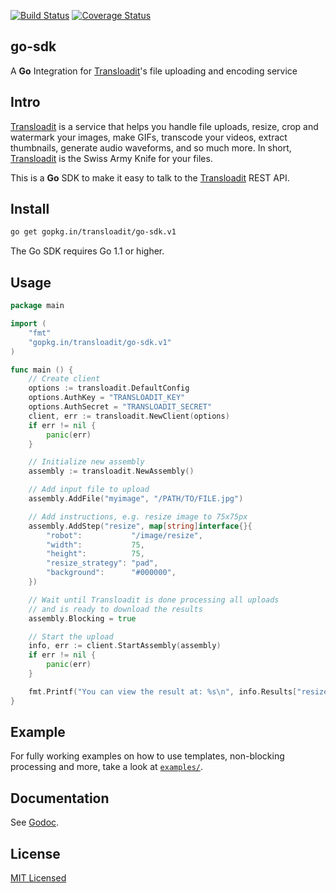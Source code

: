 [![Build Status](https://travis-ci.org/transloadit/go-sdk.svg)](https://travis-ci.org/transloadit/go-sdk)
[![Coverage Status](https://coveralls.io/repos/transloadit/go-sdk/badge.png)](https://coveralls.io/r/transloadit/go-sdk)

## go-sdk

A **Go** Integration for [Transloadit](https://transloadit.com)'s file uploading and encoding service

## Intro

[Transloadit](https://transloadit.com) is a service that helps you handle file uploads, resize, crop and watermark your images, make GIFs, transcode your videos, extract thumbnails, generate audio waveforms, and so much more. In short, [Transloadit](https://transloadit.com) is the Swiss Army Knife for your files.

This is a **Go** SDK to make it easy to talk to the [Transloadit](https://transloadit.com) REST API.

## Install

```bash
go get gopkg.in/transloadit/go-sdk.v1
```

The Go SDK requires Go 1.1 or higher.

## Usage

```go
package main

import (
    "fmt"
    "gopkg.in/transloadit/go-sdk.v1"
)

func main () {
    // Create client
    options := transloadit.DefaultConfig
    options.AuthKey = "TRANSLOADIT_KEY"
    options.AuthSecret = "TRANSLOADIT_SECRET"
    client, err := transloadit.NewClient(options)
    if err != nil {
        panic(err)
    }

    // Initialize new assembly
    assembly := transloadit.NewAssembly()

    // Add input file to upload
    assembly.AddFile("myimage", "/PATH/TO/FILE.jpg")

    // Add instructions, e.g. resize image to 75x75px
    assembly.AddStep("resize", map[string]interface{}{
        "robot":           "/image/resize",
        "width":           75,
        "height":          75,
        "resize_strategy": "pad",
        "background":      "#000000",
    })

    // Wait until Transloadit is done processing all uploads
    // and is ready to download the results
    assembly.Blocking = true

    // Start the upload
    info, err := client.StartAssembly(assembly)
    if err != nil {
        panic(err)
    }

    fmt.Printf("You can view the result at: %s\n", info.Results["resize"][0].Url)
}
```

## Example

For fully working examples on how to use templates, non-blocking processing and more, take a look at [`examples/`](https://github.com/transloadit/go-sdk/tree/master/examples).

## Documentation

See [Godoc](http://godoc.org/gopkg.in/transloadit/go-sdk.v1).

## License

[MIT Licensed](LICENSE)
